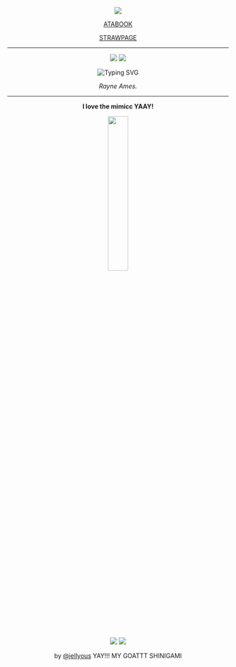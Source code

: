 <div align="center">

![](https://komarev.com/ghpvc/?username=w2e&color=000000&style=plastic&label=´◡`)

<a href="https://4phasmo.atabook.org/">ATABOOK</a></p>
<a href="https://phasmo.straw.page/">STRAWPAGE</a>

---

<img src="https://github.com/user-attachments/assets/c081c692-b7fd-4be9-89b3-5af9fd2e5199"/>
<img src="https://github.com/user-attachments/assets/cc097eb1-1bf1-45f7-b239-aa8b942976aa"/>

![Typing SVG](https://readme-typing-svg.demolab.com?font=Playfair+Display&color=000000&size=30&pause=2000&center=true&width=1550&lines="+I'm+planning+on+keeping+him+at+a+distance...+";"+As+long+as+I+can+build+a+world+in+which+he+can+be+happy...+";"+...Then,+the+choice+is+worth+it.+";"+...+";"+I+remember+when+you+used+to+come+crying+to+me+about+the+slightest+things.+";"+You've+grown+up...+";"+...Finn.+")

*Rayne Ames.*

---
**I love the mimicc YAAY!**

<img src="https://github.com/user-attachments/assets/85613f4e-d4ea-4ef7-8b72-b958f524408d" width="30%"/></p>
<img src="https://github.com/user-attachments/assets/fda02b21-386d-4bc4-80ee-bfdd0d1e352f"/> <img src="https://github.com/user-attachments/assets/d6c6b83a-f7e0-4806-8686-ef7af7c81df8"/>

by <a href="https://github.com/jeIlyous">@jeIlyous</a> YAY!!! MY GOATTT SHINIGAMI
